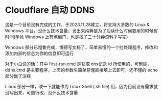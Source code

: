 # Cloudflare 自动 DDNS

这是一个目前沒有完成的工作，于2023.11.28建立，将支持大多数的 Linux & Windows 平台，没什么技术含量，发出来纯粹是为了后续什么时候要用的时候省时间(毕竟 Windows 上有点偏门，也是找了二十分钟资料才写完)

Windows 部分已粗鲁完成，懒得写文档了，简单易懂的一个批处理程序，修改和添加内部的信息为你的信息即可运行

对于小白说的话：其中 first-run.cmd 是获取 dns记录 id 所使用的，可删除， ddns.cmd 是主要程序，上面的参数名简单易懂直接填上去即可，还不懂的 echo 部分做了注释

Linux 部分一样，改一下就能作为 Linux Shell (.sh file) 用，因为目前没有需求就没写出来，可自行改，没什么技术含量

